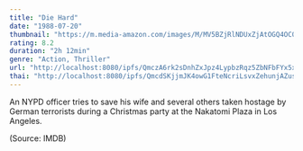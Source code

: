 ```yaml
---
title: "Die Hard"
date: "1988-07-20"
thumbnail: "https://m.media-amazon.com/images/M/MV5BZjRlNDUxZjAtOGQ4OC00OTNlLTgxNmQtYTBmMDgwZmNmNjkxXkEyXkFqcGdeQXVyNzkwMjQ5NzM@._V1_UX182_CR0,0,182,268_AL_.jpg"
rating: 8.2
duration: "2h 12min"
genre: "Action, Thriller"
url: "http://localhost:8080/ipfs/QmczA6rk2sDnhZxJpz4LypbzRqz5ZbNFbFYx5xkmmpQjXJ?filename=Die.Hard.1988.1080p.BluRay.H264.AAC-RARBG.mp4"
thai: "http://localhost:8080/ipfs/QmcdSKjjmJK4owG1FteNcriLsvxZehunjAZusmd6AB91ZY?filename=th.vtt"
---
```


An NYPD officer tries to save his wife and several others taken hostage by German terrorists during a Christmas party at the Nakatomi Plaza in Los Angeles.

(Source: IMDB)


